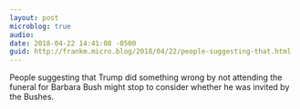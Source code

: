 ```yaml
---
layout: post
microblog: true
audio: 
date: 2018-04-22 14:41:08 -0500
guid: http://frankm.micro.blog/2018/04/22/people-suggesting-that.html
---
```

People suggesting that Trump did something wrong by not attending the funeral for Barbara Bush might stop to consider whether he was invited by the Bushes. 
